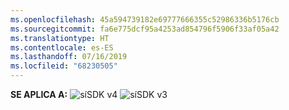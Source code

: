```yaml
---
ms.openlocfilehash: 45a594739182e69777666355c52986336b5176cb
ms.sourcegitcommit: fa6e775dcf95a4253ad854796f5906f33af05a42
ms.translationtype: HT
ms.contentlocale: es-ES
ms.lasthandoff: 07/16/2019
ms.locfileid: "68230505"
---
```

<Token>**SE APLICA A:** ![sí](../media/yes.png)SDK v4 ![sí](../media/yes.png)SDK v3</Token>
